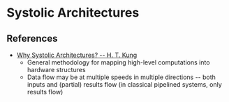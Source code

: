 # Systolic Architectures

## References
- [Why Systolic Architectures? -- H. T. Kung](http://www.eecs.harvard.edu/~htk/publication/1982-kung-why-systolic-architecture.pdf)
  - General methodology for mapping high-level computations into hardware structures
  - Data flow may be at multiple speeds in multiple directions -- both inputs
    and (partial) results flow (in classical pipelined systems, only results
    flow)

